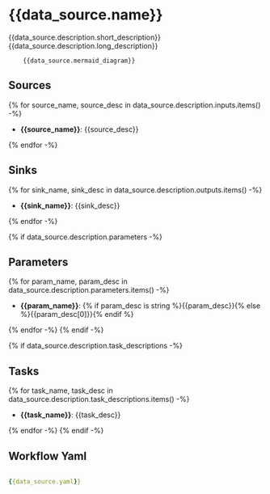 # {{data_source.name}}

{{data_source.description.short_description}} {{data_source.description.long_description}}

```{mermaid}
    {{data_source.mermaid_diagram}}
```

## Sources

{% for source_name, source_desc in data_source.description.inputs.items() -%}

- **{{source_name}}**: {{source_desc}}

{% endfor -%}

## Sinks

{% for sink_name, sink_desc in data_source.description.outputs.items() -%}

- **{{sink_name}}**: {{sink_desc}}

{% endfor -%}

{% if data_source.description.parameters -%}
## Parameters

{% for param_name, param_desc in data_source.description.parameters.items() -%}

- **{{param_name}}**: {% if param_desc is string %}{{param_desc}}{% else %}{{param_desc[0]}}{% endif %}

{% endfor -%}
{% endif -%}

{% if data_source.description.task_descriptions -%}
## Tasks

{% for task_name, task_desc in data_source.description.task_descriptions.items() -%}

- **{{task_name}}**: {{task_desc}}

{% endfor -%}
{% endif -%}

## Workflow Yaml

```yaml

{{data_source.yaml}}

```
